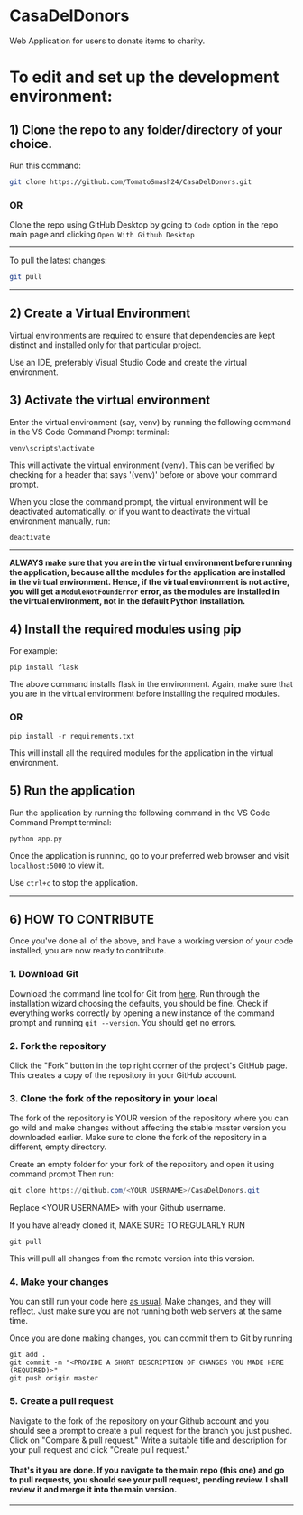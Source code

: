 # CasaDelDonors

Web Application for users to donate items to charity.

# To edit and set up the development environment:

## 1) Clone the repo to any folder/directory of your choice.

Run this command:

```bash
git clone https://github.com/TomatoSmash24/CasaDelDonors.git
```

### OR

Clone the repo using GitHub Desktop by going to `Code` option in the repo main page and clicking `Open With Github Desktop`

<hr>
To pull the latest changes:

```bash
git pull
```

<hr>

## 2) Create a Virtual Environment

Virtual environments are required to ensure that dependencies are kept distinct and installed only for that particular project.

Use an IDE, preferably Visual Studio Code and create the virtual environment.

## 3) Activate the virtual environment

Enter the virtual environment (say, venv) by running the following command in the VS Code Command Prompt terminal:

```shell
venv\scripts\activate
```

This will activate the virtual environment (venv). This can be verified by checking for a header that says '(venv)' before or above your command prompt.

When you close the command prompt, the virtual environment will be deactivated automatically.
or if you want to deactivate the virtual environment manually, run:

```shell
deactivate
```

<hr>

**ALWAYS make sure that you are in the virtual environment before running the application, because all the modules for the application are installed in the virtual environment. Hence, if the virtual environment is not active, you will get a `ModuleNotFoundError` error, as the modules are installed in the virtual environment, not in the default Python installation.**

## 4) Install the required modules using pip

For example:

```shell
pip install flask
```

The above command installs flask in the environment.
Again, make sure that you are in the virtual environment before installing the required modules.

### OR

```shell
pip install -r requirements.txt
```

This will install all the required modules for the application in the virtual environment.

## 5) Run the application

Run the application by running the following command in the VS Code Command Prompt terminal:

```shell
python app.py
```

Once the application is running, go to your preferred web browser and visit `localhost:5000` to view it.

Use `ctrl+c` to stop the application.

<hr>

## 6) HOW TO CONTRIBUTE

Once you've done all of the above, and have a working version of your code installed,
you are now ready to contribute.

### 1. Download Git

Download the command line tool for Git from [here](https://git-scm.com/downloads).
Run through the installation wizard choosing the defaults, you should be fine. Check if everything
works correctly by opening a new instance of the command prompt and running `git --version`. You
should get no errors.

### 2. Fork the repository

Click the "Fork" button in the top right corner of the project's GitHub page. This creates a copy of the repository in your GitHub account.

### 3. Clone the fork of the repository in your local

The fork of the repository is YOUR version of the repository where you can go wild and
make changes without affecting the stable master version you downloaded earlier. Make sure to
clone the fork of the repository in a different, empty directory.

Create an empty folder for your fork of the repository and open it using command prompt
Then run:

```powershell
git clone https://github.com/<YOUR USERNAME>/CasaDelDonors.git
```

Replace \<YOUR USERNAME> with your Github username.

If you have already cloned it, MAKE SURE TO REGULARLY RUN

```
git pull
```

This will pull all changes from the remote version into this version.

### 4. Make your changes

You can still run your code here [as usual](#5-start-server). Make changes, and they will reflect.
Just make sure you are not running both web servers at the same time.

Once you are done making changes, you can commit them to Git by running

```
git add .
git commit -m "<PROVIDE A SHORT DESCRIPTION OF CHANGES YOU MADE HERE (REQUIRED)>"
git push origin master
```

### 5. Create a pull request

Navigate to the fork of the repository on your Github account and you should see a
prompt to create a pull request for the branch you just pushed. Click on
"Compare & pull request." Write a suitable title and description
for your pull request and click "Create pull request."

#### That's it you are done. If you navigate to the main repo (this one) and go to pull requests, you should see your pull request, pending review. I shall review it and merge it into the main version.

<!-- Navigate to the folder where you want to clone the repository. To make sure you are in the right
directory, run `dir` in the command prompt.  It should list the project files, including `.gitignore`

In case your current terminal working directory is not the project directory, [navigate to
the project directory using the terminal](https://riptutorial.com/cmd/example/8646/navigating-in-cmd)

If you cannot figure out how navigation in the terminal works, simply open the project in
Visual Studio Code and use the in-built terminal.

Make sure git works and that you are in the correct working directory before proceeding.  -->

<hr>
